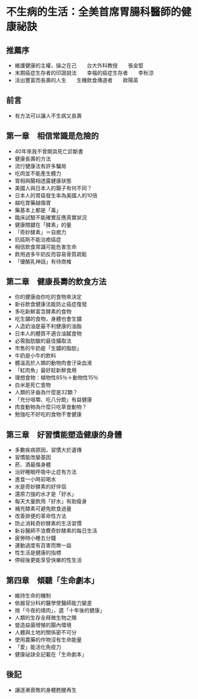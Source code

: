 # 不生病的生活：全美首席胃腸科醫師的健康祕訣

## 推薦序
- 維護健康的主權，操之在己　　台大外科教授　　張金堅
- 末期癌症生存者的印證說法　　幸福的癌症生存者　　李秋涼
- 活出豐富而長壽的人生　　生機飲食傳道者　　歐陽英

## 前言
- 有方法可以讓人不生病又長壽

## 第一章　相信常識是危險的
- 40年來我不曾開具死亡診斷書
- 健康長壽的方法
- 流行健康法有許多騙局
- 吃肉並不能產生體力
- 胃相與腸相透露健康狀態
- 美國人與日本人的腸子有何不同？
- 日本人的胃癌發生率為美國人的10倍
- 越吃胃藥越傷胃
- 藥基本上都是「毒」
- 臨床試驗不能確實反應真實狀況
- 健康關鍵在「酵素」的量
- 「奇妙酵素」＝自癒力
- 抗癌劑不能治癒癌症
- 相信飲食常識可能危害生命
- 飲用過多牛奶反而容易骨質疏鬆
- 「優酪乳神話」有待商榷

## 第二章　健康長壽的飲食方法
- 你的健康由你吃的食物來決定
- 新谷飲食健康法能防止癌症復發
- 多吃新鮮富含酵素的食物
- 吃生鏽的食物，身體也會生鏽
- 人造奶油是最不利健康的油脂
- 日本人的體質不適合油膩食物
- 必需脂肪酸的最佳攝取法
- 市售的牛奶是「生鏽的脂肪」
- 牛奶是小牛的飲料
- 體溫高於人類的動物肉會汙染血液
- 「紅肉魚」最好趁新鮮食用
- 理想食物：植物性85％＋動物性15％
- 白米是死亡食物
- 人類的牙齒為什麼是32顆？
- 「充分咀嚼、吃八分飽」有益健康
- 肉食動物為什麼只吃草食動物？
- 勉強吃不好吃的食物不會健康
 
## 第三章　好習慣能塑造健康的身體
- 多數疾病原因，習慣大於遺傳
- 習慣能改變基因
- 菸、酒最傷身體
- 治好睡眠呼吸中止症有方法
- 進食一小時前喝水
- 水是奇妙酵素的好伴侶
- 還原力強的水才是「好水」
- 每天大量飲用「好水」有助瘦身
- 補充酵素可避免飲食過量
- 改善排便的革命性方法
- 防止消耗奇妙酵素的生活習慣
- 新谷醫師不浪費奇妙酵素的每日生活
- 疲勞時小睡五分鐘
- 運動過度有百害而無一益
- 性生活是健康的指標
- 停經後更能享受快樂的性生活

## 第四章　傾聽「生命劇本」
- 維持生命的機制
- 依器官分科的醫學使醫師能力變差
- 捨「今夜的燒肉」，選「十年後的健康」
- 人類的生存全拜微生物之賜
- 營造益菌增殖的腸內環境
- 人體與土地的關係密不可分
- 使用農藥的作物沒有生命能量
- 「愛」能活化免疫力
- 健康祕訣全記載在「生命劇本」

## 後記
- 讓逐漸衰敗的身體甦醒再生